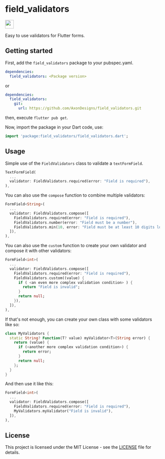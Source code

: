 # field_validators

<img src="https://forthebadge.com/images/badges/built-with-love.svg" height="28px" />

Easy to use validators for Flutter forms.


## Getting started

First, add the `field_validators` package to your pubspec.yaml.
```yaml
dependencies:
  field_validators: <Package version>
```
or
```yaml
dependencies:
  field_validators:
    git: 
      url: https://github.com/AxonDesigns/field_validators.git
```
then, execute `flutter pub get`.

Now, import the package in your Dart code, use:
```dart
import 'package:field_validators/field_validators.dart';
```

## Usage

Simple use of the `FieldValidators` class to validate a `textFormField`.

```dart
TextFormField(
  ...
  validator: FieldValidators.required(error: "Field is required"),
),
```

You can also use the `compose` function to combine multiple validators:

```dart
FormField<String>(
  ...
  validator: FieldValidators.compose([
    FieldValidators.required(error: "Field is required"),
    FieldValidators.number(error: "Field must be a number"),
    FieldValidators.min(10, error: "Field must be at least 10 digits long"),
  ]),
),
```

You can also use the `custom` function to create your own validator and compose it with other validators:

```dart
FormField<int>(
  ...
  validator: FieldValidators.compose([
    FieldValidators.required(error: "Field is required"),
    FieldValidators.custom((value) {
      if ( <an even more complex validation condition> ) {
        return "Field is invalid";
      }
      return null;
    }),
  ]),
),
```

If that's not enough, you can create your own class with some validators like so:

```dart
class MyValidators {
  static String? Function(T? value) myValidator<T>(String error) {
    return (value) {
      if (<another more complex validation condition>) {
        return error;
      }
      return null;
    };
  }
}
```

And then use it like this:

```dart
FormField<int>(
  ...
  validator: FieldValidators.compose([
    FieldValidators.required(error: "Field is required"),
    MyValidators.myValidator("Field is invalid"),
  ]),
),
```

## License

This project is licensed under the MIT License - see the [LICENSE](LICENSE) file for details.
